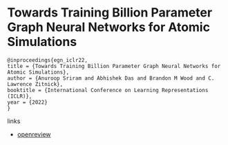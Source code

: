 # Towards Training Billion Parameter Graph Neural Networks for Atomic Simulations

```
@inproceedings{egn_iclr22,
title = {Towards Training Billion Parameter Graph Neural Networks for Atomic Simulations},
author = {Anuroop Sriram and Abhishek Das and Brandon M Wood and C. Lawrence Zitnick},
booktitle = {International Conference on Learning Representations (ICLR)},
year = {2022}
}
```

links
- [openreview](https://openreview.net/forum?id=0jP2n0YFmKG)
